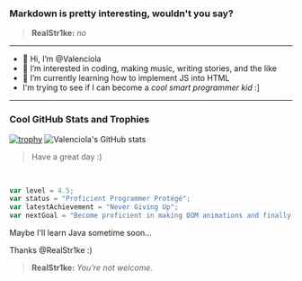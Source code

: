 ### Markdown is pretty interesting, wouldn't you say?
> **RealStr1ke:** _no_
---
- 👋 Hi, I’m @Valenciola
- 👀 I’m interested in coding, making music, writing stories, and the like
- 🌱 I’m currently learning how to implement JS into HTML
- I'm trying to see if I can become a *cool smart programmer kid* :]
---
### Cool GitHub Stats and Trophies
[![trophy](https://github-profile-trophy.vercel.app/?username=Valenciola&theme=flat&margin-w=10&row=1&no-frame=true&no-bg=true&title=Organizations,Stars,Followers,Commit,PullRequest,Repositories)](https://github.com/ryo-ma/github-profile-trophy)
![Valenciola's GitHub stats](https://github-readme-stats.vercel.app/api?username=Valenciola&show_icons=true&theme=tokyonight&hide_border=true)
<br>
> Have a great day :)
<br>

```JavaScript
var level = 4.5;
var status = "Proficient Programmer Protégé";
var latestAchievement = "Never Giving Up";
var nextGoal = "Become proficient in making DOM animations and finally fix my text engine...";
```
Maybe I'll learn Java sometime soon...

Thanks @RealStr1ke :)
> **RealStr1ke:** _You're not welcome._
